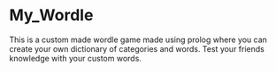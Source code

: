 # My_Wordle
This is a custom made wordle game made using prolog where you can create your own dictionary of categories and words. Test your friends knowledge with your custom words.

